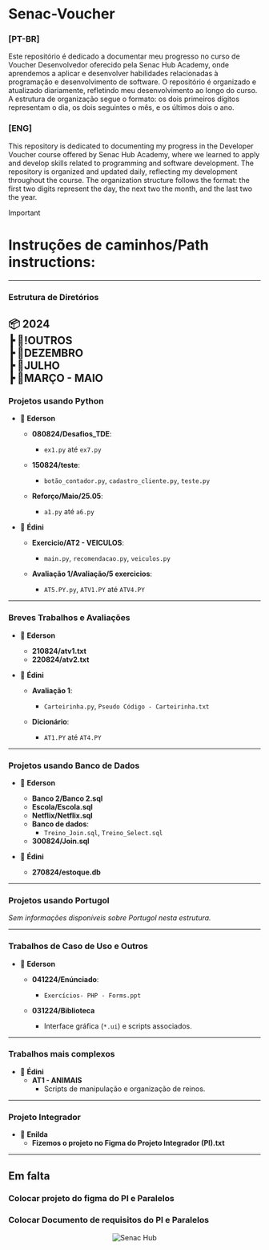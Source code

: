 # Senac-Voucher

### [PT-BR]

Este repositório é dedicado a documentar meu progresso no curso de Voucher Desenvolvedor oferecido pela Senac Hub Academy, onde aprendemos a aplicar e desenvolver habilidades relacionadas à programação e desenvolvimento de software. O repositório é organizado e atualizado diariamente, refletindo meu desenvolvimento ao longo do curso. A estrutura de organização segue o formato: os dois primeiros dígitos representam o dia, os dois seguintes o mês, e os últimos dois o ano.



### [ENG]

This repository is dedicated to documenting my progress in the Developer Voucher course offered by Senac Hub Academy, where we learned to apply and develop skills related to programming and software development. The repository is organized and updated daily, reflecting my development throughout the course. The organization structure follows the format: the first two digits represent the day, the next two the month, and the last two the year.

> [!IMPORTANT]  
> # Instruções de caminhos/Path instructions:

---

### **Estrutura de Diretórios**
📦 **2024**  
┣ 📂!OUTROS  
┣ 📂DEZEMBRO  
┣ 📂JULHO  
┣ 📂MARÇO - MAIO  
---

### **Projetos usando Python**
- 📂 **Ederson**  
  - **080824/Desafios_TDE**:  
    - `ex1.py` até `ex7.py`  

  - **150824/teste**:  
    - `botão_contador.py`, `cadastro_cliente.py`, `teste.py`  

  - **Reforço/Maio/25.05**:  
    - `a1.py` até `a6.py`  

- 📂 **Édini**  
  - **Exercicio/AT2 - VEICULOS**:  
    - `main.py`, `recomendacao.py`, `veiculos.py`  

  - **Avaliação 1/Avaliação/5 exercicios**:  
    - `AT5.PY.py`, `ATV1.PY` até `ATV4.PY`  

---

### **Breves Trabalhos e Avaliações**
- 📂 **Ederson**  
  - **210824/atv1.txt**  
  - **220824/atv2.txt**  

- 📂 **Édini**  
  - **Avaliação 1**:  
    - `Carteirinha.py`, `Pseudo Código - Carteirinha.txt`  

  - **Dicionário**:  
    - `AT1.PY` até `AT4.PY`  

---

### **Projetos usando Banco de Dados**
- 📂 **Ederson**  
  - **Banco 2/Banco 2.sql**  
  - **Escola/Escola.sql**  
  - **Netflix/Netflix.sql**  
  - **Banco de dados**:  
    - `Treino_Join.sql`, `Treino_Select.sql`  
  - **300824/Join.sql**  

- 📂 **Édini**  
  - **270824/estoque.db**  

---

### **Projetos usando Portugol**
*Sem informações disponíveis sobre Portugol nesta estrutura.*

---

### **Trabalhos de Caso de Uso e Outros**
- 📂 **Ederson**  
  - **041224/Enúnciado**:  
    - `Exercícios- PHP - Forms.ppt`  

  - **031224/Biblioteca**  
    - Interface gráfica (`*.ui`) e scripts associados.  

---

### **Trabalhos mais complexos**
- 📂 **Édini**  
  - **AT1 - ANIMAIS**  
    - Scripts de manipulação e organização de reinos.  

---

### **Projeto Integrador**
- 📂 **Enilda**  
  - **Fizemos o projeto no Figma do Projeto Integrador (PI).txt**  

--- 





## Em falta
### Colocar projeto do figma do PI e Paralelos
### Colocar Documento de requisitos do PI e Paralelos



<div align="center">  
<img href= "https://ww3.ms.senac.br/Escolas/Campo-Grande/Hub-Academy" src="https://github.com/user-attachments/assets/1d3ff942-8acf-452e-ba90-fbe85e48c3c9" alt="Senac Hub">
</div>
